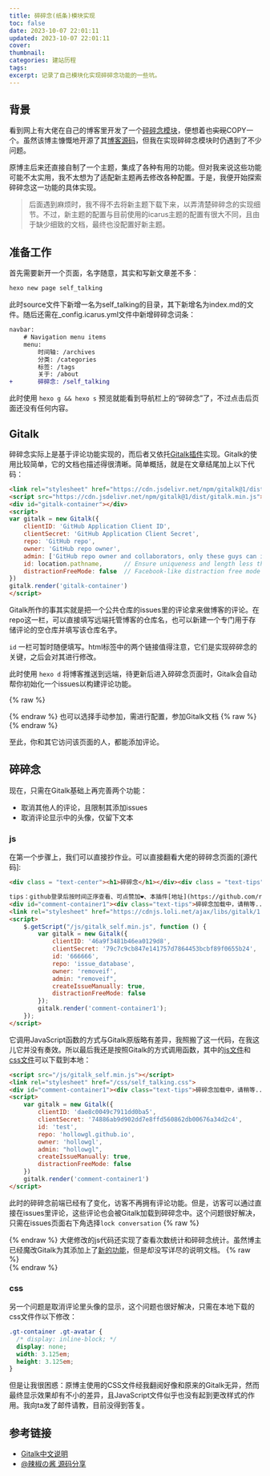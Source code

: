 ```yaml
---
title: 碎碎念(纸条)模块实现
toc: false
date: 2023-10-07 22:01:11
updated: 2023-10-07 22:01:11
cover:
thumbnail:
categories: 建站历程
tags:
excerpt: 记录了自己模块化实现碎碎念功能的一些坑。
---
```


## 背景

看到网上有大佬在自己的博客里开发了一个[碎碎念模块](https://removeif.github.io/self-talking/)，便想着也~~实现~~COPY一个。虽然该博主慷慨地开源了其[博客源码](https://removeif.github.io/theme/%E5%8D%9A%E5%AE%A2%E6%BA%90%E7%A0%81%E5%88%86%E4%BA%AB.html)，但我在实现碎碎念模块时仍遇到了不少问题。


原博主后来还直接自制了一个主题，集成了各种有用的功能。但对我来说这些功能可能不太实用，我不太想为了适配新主题再去修改各种配置。于是，我便开始探索碎碎念这一功能的具体实现。
> 后面遇到麻烦时，我不得不去将新主题下载下来，以弄清楚碎碎念的实现细节。不过，新主题的配置与目前使用的icarus主题的配置有很大不同，且由于缺少细致的文档，最终也没配置好新主题。


## 准备工作

首先需要新开一个页面，名字随意，其实和写新文章差不多：
```bash
hexo new page self_talking
```

此时source文件下新增一名为self_talking的目录，其下新增名为index.md的文件。随后还需在_config.icarus.yml文件中新增碎碎念词条：
```diff yml
navbar:
    # Navigation menu items
    menu:
        时间轴: /archives
        分类: /categories
        标签: /tags
        关于: /about
+       碎碎念: /self_talking
```
此时使用 `hexo g && hexo s` 预览就能看到导航栏上的“碎碎念”了，不过点击后页面还没有任何内容。


## Gitalk

碎碎念实际上是基于评论功能实现的，而后者又依托[Gitalk插件](https://github.com/gitalk/gitalk#install)实现。Gitalk的使用比较简单，它的文档也描述得很清晰。简单概括，就是在文章结尾加上以下代码：
```html
<link rel="stylesheet" href="https://cdn.jsdelivr.net/npm/gitalk@1/dist/gitalk.css">
<script src="https://cdn.jsdelivr.net/npm/gitalk@1/dist/gitalk.min.js"></script>
<div id="gitalk-container"></div>
<script>
var gitalk = new Gitalk({
    clientID: 'GitHub Application Client ID',
    clientSecret: 'GitHub Application Client Secret',
    repo: 'GitHub repo',
    owner: 'GitHub repo owner',
    admin: ['GitHub repo owner and collaborators, only these guys can initialize github issues'],
    id: location.pathname,      // Ensure uniqueness and length less than 50
    distractionFreeMode: false  // Facebook-like distraction free mode
})
gitalk.render('gitalk-container')
</script>
```
Gitalk所作的事其实就是把一个公共仓库的issues里的评论拿来做博客的评论。在repo这一栏，可以直接填写远端托管博客的仓库名，也可以新建一个专门用于存储评论的空仓库并填写该仓库名字。

`id` 一栏可暂时随便填写。html标签中的两个链接值得注意，它们是实现碎碎念的关键，之后会对其进行修改。

此时使用 `hexo d` 将博客推送到远端，待更新后进入碎碎念页面时，Gitalk会自动帮你初始化一个issues以构建评论功能。

{% raw %}<article class="message is-info"><div class="message-body">{% endraw %}
也可以选择手动参加，需进行配置，参加Gitalk文档
{% raw %}</div></article>{% endraw %}

至此，你和其它访问该页面的人，都能添加评论。


## 碎碎念

现在，只需在Gitalk基础上再完善两个功能：
- 取消其他人的评论，且限制其添加issues
- 取消评论显示中的头像，仅留下文本

### js

在第一个步骤上，我们可以直接抄作业。可以直接翻看大佬的碎碎念页面的[源代码]:
```html 点击展开 >folded
<div class = "text-center"><h1>碎碎念</h1></div><div class = "text-tips">

tips：github登录后按时间正序查看、可点赞加❤️、本插件[地址](https://github.com/removeif/gitalk)..<span id="busuanzi_container_page_pv">「<span id="busuanzi_value_page_pv">+99</span>次查看」</span></div>
<div id="comment-container1"><div class="text-tips">碎碎念加载中，请稍等...</div></div>
<link rel="stylesheet" href="https://cdnjs.loli.net/ajax/libs/gitalk/1.6.0/gitalk.css"/>
<script>
    $.getScript("/js/gitalk_self.min.js", function () {
        var gitalk = new Gitalk({
            clientID: '46a9f3481b46ea0129d8',
            clientSecret: '79c7c9cb847e141757d7864453bcbf89f0655b24',
            id: '666666',
            repo: 'issue_database',
            owner: 'removeif',
            admin: "removeif",
            createIssueManually: true,
            distractionFreeMode: false
        });
        gitalk.render('comment-container1');
    });
</script>
```
它调用JavaScript函数的方式与Gitalk原版略有差异，我照搬了这一代码，在我这儿它并没有奏效。所以最后我还是按照Gitalk的方式调用函数，其中的[js文件](https://github.com/removeif/hexo-theme-icarus-removeif/blob/master/themes/icarus/source/js/gitalk_self.min.js)和[css文件](https://cdnjs.loli.net/ajax/libs/gitalk/1.6.0/gitalk.css)可以下载到本地：

```html js文件也可以引用 >folded
<script src="/js/gitalk_self.min.js"></script>
<link rel="stylesheet" href="/css/self_talking.css">
<div id="comment-container1"><div class="text-tips">碎碎念加载中，请稍等...</div></div>
<script>
    var gitalk = new Gitalk({
        clientID: 'dae8c0049c7911dd0ba5',
        clientSecret: '74886ab9d902dd7e8ffd560862db00676a34d2c4',
        id: 'test',
        repo: 'hollowgl.github.io',
        owner: 'hollowgl',
        admin: "hollowgl",
        createIssueManually: true,
        distractionFreeMode: false
    })
    gitalk.render('comment-container1')
</script>
```

此时的碎碎念前端已经有了变化，访客不再拥有评论功能。但是，访客可以通过直接在issues里评论，这些评论也会被Gitalk加载到碎碎念中。这个问题很好解决，只需在issues页面右下角选择`lock conversation`
{% raw %}<div class="message is-info">{% endraw %}
大佬修改的js代码还实现了查看次数统计和碎碎念统计。虽然博主已经魔改Gitalk为其添加上了[新的功能](https://github.com/removeif/gitalk/tree/self-talking1)，但是却没写详尽的说明文档。
{% raw %}</div>{% endraw %}

### css

另一个问题是取消评论里头像的显示，这个问题也很好解决，只需在本地下载的css文件作以下修改：
```css
.gt-container .gt-avatar {
  /* display: inline-block; */
  display: none;
  width: 3.125em;
  height: 3.125em;
}
```


但是让我很困惑：原博主使用的CSS文件经我翻阅好像和原来的Gitalk无异，然而最终显示效果却有不小的差异，且JavaScript文件似乎也没有起到更改样式的作用。我向ta发了邮件请教，目前没得到答复。


## 参考链接

- [Gitalk中文说明](https://github.com/gitalk/gitalk/blob/master/readme-cn.md)
- [@辣椒の酱 源码分享](https://removeif.github.io/theme/%E5%8D%9A%E5%AE%A2%E6%BA%90%E7%A0%81%E5%88%86%E4%BA%AB.html)




